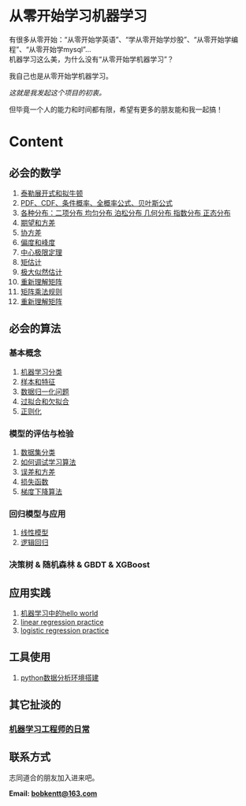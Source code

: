 # 从零开始学习机器学习

有很多从零开始：“从零开始学英语”、“学从零开始学炒股”、“从零开始学编程”、“从零开始学mysql”...    
机器学习这么美，为什么没有“从零开始学机器学习”？

我自己也是从零开始学机器学习。

*这就是我发起这个项目的初衷。*

但毕竟一个人的能力和时间都有限，希望有更多的朋友能和我一起搞！

# Content
## 必会的数学
1. [泰勒展开式和拟牛顿](https://github.com/bobkentt/Learning-machine-from-scratch-/blob/master/math-base/ch1/1.md)
2. [PDF、CDF、条件概率、全概率公式、贝叶斯公式](https://github.com/bobkentt/Learning-machine-from-scratch-/blob/master/math-base/ch2/2.md)
3. [各种分布：二项分布 均匀分布 泊松分布 几何分布 指数分布 正态分布](https://github.com/bobkentt/Learning-machine-from-scratch-/blob/master/math-base/ch2/3.md)
4. [期望和方差](https://github.com/bobkentt/Learning-machine-from-scratch-/blob/master/math-base/ch3/ch3.md)
5. [协方差](https://github.com/bobkentt/Learning-machine-from-scratch-/blob/master/math-base/ch4/ch4.md)
6. [偏度和峰度](https://github.com/bobkentt/Learning-machine-from-scratch-/blob/master/math-base/ch5/ch5.md)
7. [中心极限定理](https://github.com/bobkentt/Learning-machine-from-scratch-/blob/master/math-base/ch6/ch6.md)
8. [矩估计](https://github.com/bobkentt/Learning-machine-from-scratch-/blob/master/math-base/ch7/ch7.md)
9. [极大似然估计](https://github.com/bobkentt/Learning-machine-from-scratch-/blob/master/math-base/ch8/ch8.md)
10. [重新理解矩阵](https://github.com/bobkentt/Learning-machine-from-scratch-/blob/master/math-base/ch9/ch9.md)
11. [矩阵乘法规则](h-/blob/master/math-base/ch8/ch8.md)
10. [重新理解矩阵](https://github.com/bobkentt/Learning-machine-from-scratch-/blob/master/math-base/ch11/matrix.md)

## 必会的算法
### 基本概念
1. [机器学习分类](https://github.com/bobkentt/Learning-machine-from-scratch-/blob/master/alg-base/ch1/the_division_of_ml.md)
2. [样本和特征](https://github.com/bobkentt/Learning-machine-from-scratch-/blob/master/alg-base/ch1/sample_feature_label.md)
3. [数据归一化问题](https://github.com/bobkentt/Learning-machine-from-scratch-/blob/master/alg-base/ch1/data_normalization.md)
4. [过拟合和欠拟合](https://github.com/bobkentt/Learning-machine-from-scratch-/blob/master/alg-base/ch1/underfitting_vs_overfitting.md)
5. [正则化](https://github.com/bobkentt/Learning-machine-from-scratch-/blob/master/alg-base/ch1/normalization.md)

### 模型的评估与检验
1. [数据集分类](https://github.com/bobkentt/Learning-machine-from-scratch-/blob/master/alg-base/ch1/dataset_classification.md)
2. [如何调试学习算法](https://github.com/bobkentt/Learning-machine-from-scratch-/blob/master/alg-base/ch1/debug_ml_alg.md)
3. [误差和方差](https://github.com/bobkentt/Learning-machine-from-scratch-/blob/master/alg-base/ch1/Error%26variance.md)
4. [损失函数](https://github.com/bobkentt/Learning-machine-from-scratch-/blob/master/alg-base/ch1/loss_function.md)
5. [梯度下降算法](https://github.com/bobkentt/Learning-machine-from-scratch-/blob/master/alg-base/ch1/gradient_descent.md)

### 回归模型与应用
1. [线性模型](https://github.com/bobkentt/Learning-machine-from-scratch-/blob/master/alg-base/ch2/%E7%BA%BF%E6%80%A7%E6%A8%A1%E5%9E%8B.md)
2. [逻辑回归](https://github.com/bobkentt/Learning-machine-from-scratch-/blob/master/alg-base/logistic-regression/logisticRegression.md)

### 决策树 & 随机森林 & GBDT & XGBoost


## 应用实践
1. [机器学习中的hello world](https://github.com/bobkentt/Learning-machine-from-scratch-/blob/master/practice/ml-hello-world-program.md)
2. [linear regression practice](https://github.com/bobkentt/Learning-machine-from-scratch-/blob/master/practice/linear-regression-practice.md)
3. [logistic regression practice](https://github.com/bobkentt/Learning-machine-from-scratch-/blob/master/practice/logistic-regression-practice.md)


## 工具使用
1. [python数据分析环境搭建](https://github.com/bobkentt/Learning-machine-from-scratch-/blob/master/practice/python-environment-install.md)

## 其它扯淡的
### [机器学习工程师的日常](https://github.com/bobkentt/Learning-machine-from-scratch-/blob/master/other/major-task/major-task.md)


## 联系方式
志同道合的朋友加入进来吧。

**Email:   bobkentt@163.com**
